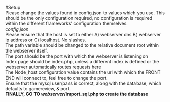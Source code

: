 #Setup
<br>
Please change the values found in config.json to values which you use. This should be the only configuration required, no configuration is required within the different frameworks' configuration themselves.
<br><i>config.json</i>
<br>Please ensure that the host is set to either A) webserver dns B) webserver ip address or C) localhost. No slashes.
<br>The path variable should be changed to the relative document root within the webserver itself.
<br>The port should be the port with which the webserver is listening on
<br>Index page should be index.php, unless a different index is defined or the webserver automatically routes requests here
<br>The Node_host configuration value contains the url with which the FRONT END will connect to, feel free to change the port.
<br>Ensure that the mysql user/pass is correct, along with the database, which defaults to gamereview, & port.
<br><b>FINALLY, GO TO *webserver*/import_sql.php to create the database</b>
